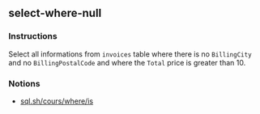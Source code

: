 ## select-where-null

### Instructions

Select all informations from `invoices` table where there is no `BillingCity` and no `BillingPostalCode` and where the `Total` price is greater than 10.

### Notions

- [sql.sh/cours/where/is](https://sql.sh/cours/where/is)
